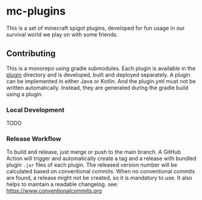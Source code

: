 # mc-plugins

This is a set of minecraft spigot plugins, developed for fun usage in our survival world we play on with some friends.

## Contributing

This is a monorepo using gradle submodules.
Each plugin is available in the [plugin](plugin) directory and is developed, built and deployed separately.
A plugin can be implemented in either Java or Kotlin.
And the plugin.yml must not be written automatically.
Instead, they are generated during the gradle build using a plugin.

### Local Development

TODO

### Release Workflow

To build and release, just merge or push to the main branch.
A GitHub Action will trigger and automatically create a tag and a release with bundled plugin `.jar` files of each plugin.
The released version number will be calculated based on conventional commits.
When no conventional commits are found, a release might not be created, so it is mandatory to use.
It also helps to maintain a readable changelog.
see: https://www.conventionalcommits.org
